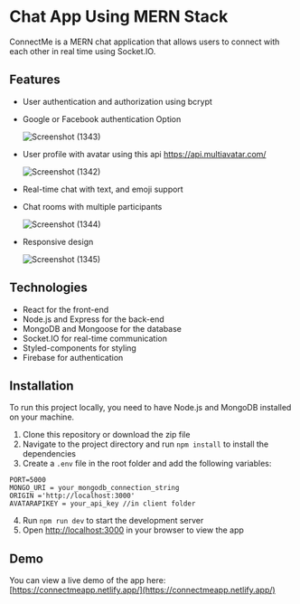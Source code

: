 # Chat App Using MERN Stack

ConnectMe is a MERN chat application that allows users to connect with each other in real time using Socket.IO.

## Features

- User authentication and authorization using bcrypt
- Google or Facebook authentication Option

  ![Screenshot (1343)](https://github.com/ranamostafa229/real_estate_app/assets/57458722/6348b6de-808e-4aad-8d73-0f60f81ef3d9)

- User profile with avatar using this api  <a href='https://api.multiavatar.com/'> https://api.multiavatar.com/</a>

  ![Screenshot (1342)](https://github.com/ranamostafa229/real_estate_app/assets/57458722/74129e99-15db-4baa-b020-2f70fe75f60e)
  
- Real-time chat with text, and emoji support
- Chat rooms with multiple participants

  ![Screenshot (1344)](https://github.com/ranamostafa229/real_estate_app/assets/57458722/e138b47f-7b85-43b2-a8d8-c5f5cba72fbb)
  
- Responsive design

  ![Screenshot (1345)](https://github.com/ranamostafa229/real_estate_app/assets/57458722/d2b7601b-3149-41c0-97d2-1d1235d5d665)

## Technologies

- React for the front-end
- Node.js and Express for the back-end
- MongoDB and Mongoose for the database
- Socket.IO for real-time communication
- Styled-components for styling
- Firebase for authentication

## Installation

To run this project locally, you need to have Node.js and MongoDB installed on your machine.

1. Clone this repository or download the zip file
2. Navigate to the project directory and run `npm install` to install the dependencies
3. Create a `.env` file in the root folder and add the following variables:

```
PORT=5000
MONGO_URI = your_mongodb_connection_string
ORIGIN ='http://localhost:3000'
AVATARAPIKEY = your_api_key //in client folder
```

4. Run `npm run dev` to start the development server
5. Open [http://localhost:3000](http://localhost:3000) in your browser to view the app

## Demo

You can view a live demo of the app here: [https://connectmeapp.netlify.app/](https://connectmeapp.netlify.app/)

